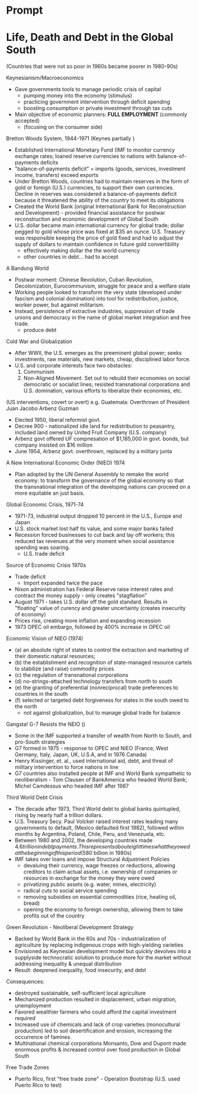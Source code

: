 # Prompt

# Life, Death and Debt in the Global South
(Countries that were not so poor in 1960s became poorer in 1980-90s)

Keynesianism/Macroeconomics
+ Gave governments tools to manage periodic crisis of capital
  + pumping money into the economy (stimulus)
  + practicing government intervention through deficit spending
  + boosting consumption or private investment through tax cuts
+ Main objective of economic planners: __FULL EMPLOYMENT__ (commonly accepted)
  + (focusing on the consumer side)

Bretton Woods System, 1944-1971 (Keynes partially )
+ Established International Monetary Fund (IMF to monitor currency exchange rates; loaned reserve currencies to nations with balance-of-payments deficits
+ "balance-of-payments deficit" = imports (goods, services, investment income, transfers) exceed exports
+ Under Bretton Woods, countries had to maintain reserves in the form of gold or foreign (U.S.) currencies, to support their own currencies. Decline in reserves was considered a balance-of-payments deficit because it threatened the ability of the country to meet its obligations
+ Created the World Bank (original International Bank for Reconstruction and Development) - provided financial assistance for postwar reconstruction and economic development of Global South
+ U.S. dollar became main international currency for global trade; dollar pegged to gold whose price was fixed at $35 an ounce. U.S. Treasury was responsible keeping the price of gold fixed and had to adjust the supply of dollars to maintain confidence in future gold convertibility
  + effectively making dollar the the world currency
  + other countries in debt... had to accept

A Bandung World
+ Postwar moment: Chinese Revolution, Cuban Revolution, Decolonization, Eurocommunism, struggle for peace and a welfare state
+ Working people looked to transform the very state (developed under fascism and colonial domination) into tool for redistribution, justice, worker power, but against militarism.
+ Instead, persistence of extractive industries, suppression of trade unions and democracy in the name of global market integration and free trade.
  + produce debt

Cold War and Globalization
+ After WWII, the U.S. emerges as the preeminent global power; seeks investments, raw materials, new markets, cheap, disciplined labor force.
+ U.S. and corporate interests face two obstacles:
  1. Communism
  2. Non-Aligned Movement. Set out to rebuild their economies on social democratic or socialist lines; resisted transnational corporations and U.S. domination, various efforts to liberalize their economies, etc.

(US interventions, covert or overt)
e.g. Guatemala: Overthrown of President Juan Jacobo Arbenz Guzman
+ Elected 1950, liberal reformist govt.
+ Decree 900 - nationalized idle land for redistribution to peasantry, included land owned by United Fruit Company (U.S. company)
+ Arbenz govt offered UF compnesation of $1,185,000 in govt. bonds, but company insisted on $16 million
+ June 1954, Arbenz govt. overthrown, replaced by a military junta

A New International Economic Order (NIEO) 1974
+ Plan adopted by the UN General Assembly to remake the world economy: to transform the governance of the global economy so that the transnational integration of the developing nations can proceed on a more equitable an just basis.

Global Economic Crisis, 1971-74
+ 1971-73, industrial output dropped 10 percent in the U.S., Europe and Japan
+ U.S. stock market lost half its value, and some major banks failed
+ Recession forced businesses to cut back and lay off workers; this reduced tax revenues at the very moment when social assistance spending was soaring.
  + U.S. trade deficit

Source of Economic Crisis 1970s
+ Trade deficit
  + Import expanded twice the pace
+ Nixon administration has Federal Reserve raise interest rates and contract the money supply - only creates "stagflation"
+ August 1971 - takes U.S. dollar off the gold standard. Results in "floating" value of curency and greater uncertainty (creates insecurity of economy)
+ Prices rise, creating more inflation and expanding recession
+ 1973 OPEC oil embargo, followed by 400\% increase in OPEC oil

Economic Vision of NIEO (1974)
+ (a) an absolute right of states to control the extraction and marketing of their domestic natural resources;
+ (b) the establishment and recognition of state-managed resource cartels to stabilize (and raise) commodity prices
+ (c) the regulation of transnational corporations
+ (d) no-strings-attached technology transfers from north to south
+ (e) the granting of preferential (nonreciprocal) trade preferences to countries in the south
+ (f) selected or targeted debt forgiveness for states in the south owed to the north
  + not against globalization, but to manage global trade for balance

Gangsta! G-7 Resists the NEIO ()
+ Some in the IMF supported a transfer of wealth from North to South, and pro-South strategies
+ G7 formed in 1975 - response to OPEC and NIEO (France, West Germany, Italy, Japan, UK, U.S.A, and in 1976 Canada)
+ Henry Kissinger, et. al., used international aid, debt, and threat of military intervention to force nations in line
+ G7 countries also installed people at IMF and World Bank sympathetic to neoliberalism - Tom  Clausen of BankAmerica who headed World Bank; Michel Camdessus who headed IMF after 1987

Third World Debt Crisis
+ The decade after 1973, Third World debt to global banks quintupled, rising by nearly half a trillion dollars.
+ U.S. Treasury Secy. Paul Volcker raised interest rates leading many governments to default, (Mexico defaulted first 1982), followed within months by Argentina, Poland, Chile, Peru, and Venezuela, etc.
+ Between 1980 and 2002, the developing countries made $4.6 trillion in debt payments. This represents about eight times what they owed at the beginning of this period ($580 billion in 1980s)
+ IMF takes over loans and impose Structural Adjustment Policies
  + devaluing their currency, wage freezes or reductions, allowing creditors to claim actual assets, i.e. ownership of companies or resources in exchange for the money they were owed
  + privatizing public assets (e.g. water, mines, electricity)
  + radical cuts to social service spending
  + removing subsidies on essential commodities (rice, heating oil, bread)
  + opening the economy to foreign ownership, allowing them to take profits out of the country

Green Revolution - Neoliberal Development Strategy
+ Backed by World Bank in the 60s and 70s - industrialization of agriculture by replacing indigenous crops with high-yielding varieties
+ Envisioned as Keynesian development model but quickly devolves into a supplyside technocratic solution to produce more for the market without addressing inequality & unequal distribution
+ Result: deepened inequality, food insecurity, and debt

Consequences:
+ destroyed sustainable, self-sufficient local agriculture
+ Mechanized production resulted in displacement, urban migration, unemployment
+ Favored wealthier farmers who could afford the capital investment required
+ Increased use of chemicals and lack of crop varieties (monocultural production) led to soil desertification and erosion, increasing the occurrence of famines.
+ Multinational chemical corporations Monsanto, Dow and Dupont made enormous profits & increased control over food production in Global South

Free Trade Zones
+ Puerto Rico, first "free trade zone" - Operation Bootstrap
(U.S. used Puerto Rico to test)


